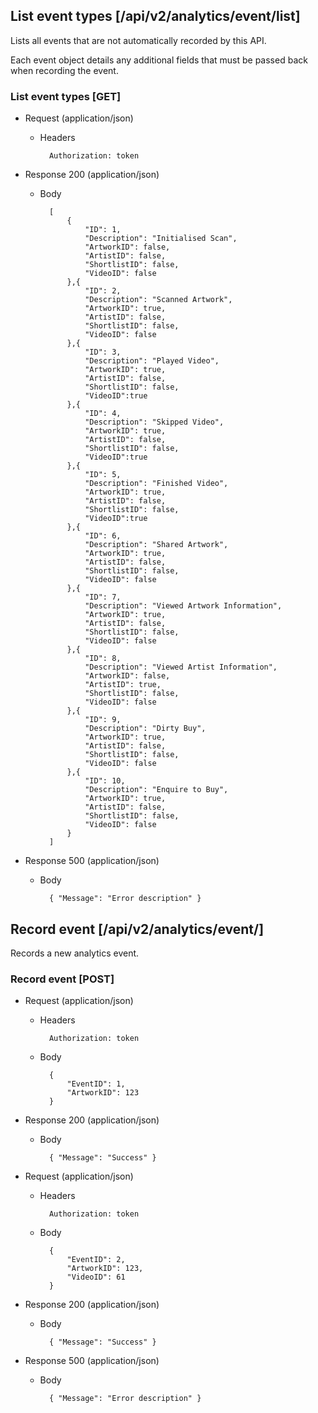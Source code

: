 ﻿


## List event types [/api/v2/analytics/event/list]

Lists all events that are not automatically recorded by this API.

Each event object details any additional fields that must be passed back when recording the event.
    
### List event types [GET]

+ Request (application/json)

    + Headers
    
            Authorization: token
            
+ Response 200 (application/json)

    + Body
                          
			[
				{
					"ID": 1,
					"Description": "Initialised Scan",
					"ArtworkID": false,
					"ArtistID": false,
					"ShortlistID": false,
					"VideoID": false
				},{
					"ID": 2,
					"Description": "Scanned Artwork",
					"ArtworkID": true,
					"ArtistID": false,
					"ShortlistID": false,
					"VideoID": false
            	},{
            		"ID": 3,
            		"Description": "Played Video",
            		"ArtworkID": true,
            		"ArtistID": false,
            		"ShortlistID": false,
            		"VideoID":true
            	},{
            		"ID": 4,
            		"Description": "Skipped Video",
            		"ArtworkID": true,
            		"ArtistID": false,
            		"ShortlistID": false,
            		"VideoID":true
            	},{
            		"ID": 5,
            		"Description": "Finished Video",
            		"ArtworkID": true,
            		"ArtistID": false,
            		"ShortlistID": false,
            		"VideoID":true
            	},{
            		"ID": 6,
            		"Description": "Shared Artwork",
            		"ArtworkID": true,
            		"ArtistID": false,
            		"ShortlistID": false,
            		"VideoID": false
            	},{
            		"ID": 7,
            		"Description": "Viewed Artwork Information",
            		"ArtworkID": true,
            		"ArtistID": false,
            		"ShortlistID": false,
            		"VideoID": false
            	},{
            		"ID": 8,
            		"Description": "Viewed Artist Information",
            		"ArtworkID": false,
            		"ArtistID": true,
            		"ShortlistID": false,
            		"VideoID": false
            	},{
            		"ID": 9,
            		"Description": "Dirty Buy",
            		"ArtworkID": true,
            		"ArtistID": false,
            		"ShortlistID": false,
            		"VideoID": false
            	},{
            		"ID": 10,
            		"Description": "Enquire to Buy",
            		"ArtworkID": true,
            		"ArtistID": false,
            		"ShortlistID": false,
            		"VideoID": false
            	}
            ]
            

+ Response 500 (application/json)

    + Body
    
            { "Message": "Error description" }



## Record event [/api/v2/analytics/event/]

Records a new analytics event.
    
### Record event [POST]

+ Request (application/json)

    + Headers
    
            Authorization: token
            
	+ Body
	
			{
				"EventID": 1,
				"ArtworkID": 123
			}
            
+ Response 200 (application/json)

    + Body
    
            { "Message": "Success" }  

+ Request (application/json)

    + Headers
    
            Authorization: token
            
	+ Body
	
			{
				"EventID": 2,
				"ArtworkID": 123,
				"VideoID": 61
			}
            
+ Response 200 (application/json)

    + Body
    
            { "Message": "Success" }       
            

+ Response 500 (application/json)

    + Body
    
            { "Message": "Error description" }

